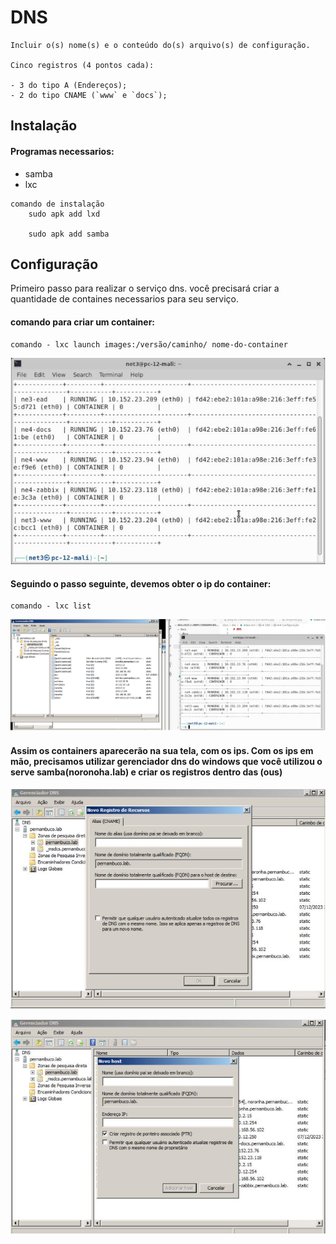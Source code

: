 # DNS
```
Incluir o(s) nome(s) e o conteúdo do(s) arquivo(s) de configuração.

Cinco registros (4 pontos cada):

- 3 do tipo A (Endereços);
- 2 do tipo CNAME (`www` e `docs`);

```

## Instalação

#### Programas necessarios:
* samba
* lxc
```
comando de instalação
    sudo apk add lxd

    sudo apk add samba
```

## Configuração

Primeiro passo para realizar o serviço dns. você precisará criar a quantidade de containes necessarios para 
seu serviço.

#### comando para criar um container:
```
comando - lxc launch images:/versão/caminho/ nome-do-container

```
![Alt text](image-1.png)

#### Seguindo o passo seguinte, devemos obter o ip do container:

```
comando - lxc list
```
![fff](image-2.png)

#### Assim os containers aparecerão na sua tela, com os ips. Com os ips em mão, precisamos utilizar gerenciador dns do windows que você utilizou o serve samba(noronoha.lab) e criar os registros dentro das (ous) 
![dd](image-3.png)


![Alt text](image-4.png)